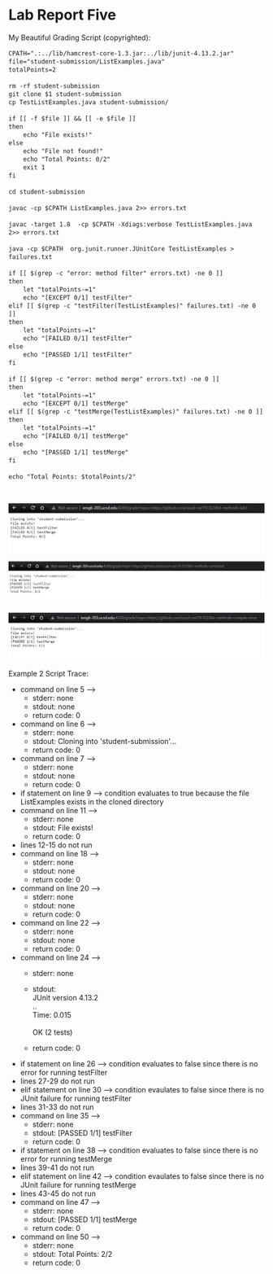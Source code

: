 # Lab Report Five

My Beautiful Grading Script (copyrighted):
```
CPATH=".:../lib/hamcrest-core-1.3.jar:../lib/junit-4.13.2.jar"
file="student-submission/ListExamples.java"
totalPoints=2

rm -rf student-submission
git clone $1 student-submission
cp TestListExamples.java student-submission/

if [[ -f $file ]] && [[ -e $file ]]
then
    echo "File exists!"
else
    echo "File not found!"
    echo "Total Points: 0/2"
    exit 1
fi

cd student-submission

javac -cp $CPATH ListExamples.java 2>> errors.txt 

javac -target 1.8  -cp $CPATH -Xdiags:verbose TestListExamples.java 2>> errors.txt  

java -cp $CPATH  org.junit.runner.JUnitCore TestListExamples > failures.txt

if [[ $(grep -c "error: method filter" errors.txt) -ne 0 ]]
then
    let "totalPoints-=1"
    echo "[EXCEPT 0/1] testFilter"
elif [[ $(grep -c "testFilter(TestListExamples)" failures.txt) -ne 0 ]]
then
    let "totalPoints-=1"
    echo "[FAILED 0/1] testFilter"
else
    echo "[PASSED 1/1] testFilter"
fi

if [[ $(grep -c "error: method merge" errors.txt) -ne 0 ]]
then
    let "totalPoints-=1"
    echo "[EXCEPT 0/1] testMerge"
elif [[ $(grep -c "testMerge(TestListExamples)" failures.txt) -ne 0 ]]
then
    let "totalPoints-=1"
    echo "[FAILED 0/1] testMerge"
else
    echo "[PASSED 1/1] testMerge"
fi

echo "Total Points: $totalPoints/2"
```
<br/>

![Image](/week-7-lab/repo1grade.jpg)<br/>

![Image](/week-7-lab/repo2grade.jpg)<br/>

![Image](/week-7-lab/repo3grade.jpg)<br/>

Example 2 Script Trace:
* command on line 5 --> 
    * stderr: none
    * stdout: none
    * return code: 0
* command on line 6 --> 
    * stderr: none
    * stdout: Cloning into 'student-submission'...
    * return code: 0
* command on line 7 -->
    * stderr: none
    * stdout: none
    * return code: 0
* if statement on line 9 -->  condition evaluates to true because the file ListExamples exists in the cloned directory
* command on line 11 -->
    * stderr: none
    * stdout: File exists!
    * return code: 0
* lines 12-15 do not run
* command on line 18 -->
    * stderr: none
    * stdout: none
    * return code: 0
* command on line 20 -->
    * stderr: none
    * stdout: none
    * return code: 0
* command on line 22 -->
    * stderr: none
    * stdout: none
    * return code: 0
* command on line 24 -->
    * stderr: none
    * stdout: <br/>
    JUnit version 4.13.2 <br/>
    .. <br/>
    Time: 0.015 <br/></br>
    OK (2 tests) </br>
    
    * return code: 0
* if statement on line 26 --> condition evaluates to false since there is no error for running testFilter
* lines 27-29 do not run
* elif statement on line 30 --> condition evaulates to false since there is no JUnit failure for running testFilter
* lines 31-33 do not run
* command on line 35 --> 
    * stderr: none
    * stdout: [PASSED 1/1] testFilter
    * return code: 0
* if statement on line 38 --> condition evaluates to false since there is no error for running testMerge
* lines 39-41 do not run
* elif statement on line 42 --> condition evaulates to false since there is no JUnit failure for running testMerge
* lines 43-45 do not run
* command on line 47 -->
    * stderr: none
    * stdout: [PASSED 1/1] testMerge
    * return code: 0
* command on line 50 -->
    * stderr: none
    * stdout: Total Points: 2/2
    * return code: 0

